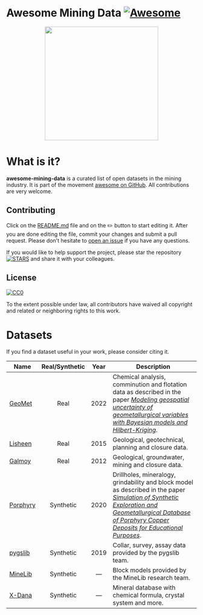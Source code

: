 # Awesome Mining Data [![Awesome](https://cdn.rawgit.com/sindresorhus/awesome/d7305f38d29fed78fa85652e3a63e154dd8e8829/media/badge.svg)](https://github.com/sindresorhus/awesome)

<p align="center">
<img src="https://www.azomining.com/images/Article_Images/ImageForArticle_1648_16484599498197350.jpg" height=300>
</p>

# What is it?

**awesome-mining-data** is a curated list of open datasets in the mining
industry. It is part of the movement [awesome on GitHub](https://github.com/sindresorhus/awesome).
All contributions are very welcome.

## Contributing

Click on the [README.md](README.md) file and on the :pencil2: button to start editing it.
After you are done editing the file, commit your changes and submit a pull request.
Please don't hesitate to [open an issue](https://github.com/juliohm/awesome-mining-data/issues)
if you have any questions.

If you would like to help support the project, please star the repository
[![STARS][stars-img]][stars-url] and share it with your colleagues.

## License

[![CC0](http://mirrors.creativecommons.org/presskit/buttons/88x31/svg/cc-zero.svg)](https://creativecommons.org/publicdomain/zero/1.0/)

To the extent possible under law, all contributors have waived all copyright and related or
neighboring rights to this work.

# Datasets

If you find a dataset useful in your work, please consider citing it.

| Name | Real/Synthetic | Year | Description |
|------|:--------------:|:----:|------------|
| [GeoMet](https://zenodo.org/record/7051975) | Real | 2022 | Chemical analysis, comminution and flotation data as described in the paper [*Modeling geospatial uncertainty of geometallurgical variables with Bayesian models and Hilbert-Kriging*](https://link.springer.com/article/10.1007/s11004-022-10013-1). |
| [Lisheen](http://www.mineralsireland.ie/MiningInIreland/LisheenMineDataRelease.htm) | Real | 2015 | Geological, geotechnical, planning and closure data. |
| [Galmoy](http://www.mineralsireland.ie/MiningInIreland/GalmoyMineDataRelease.htm) | Real | 2012 | Geological, groundwater, mining and closure data. |
| [Porphyry](https://github.com/exepulveda/geomet_datasets) | Synthetic | 2020 | Drillholes, mineralogy, grindability and block model as described in the paper [*Simulation of Synthetic Exploration and Geometallurgical Database of Porphyry Copper Deposits for Educational Purposes*](https://link.springer.com/article/10.1007/s11053-020-09692-6). |
| [pygslib](https://github.com/opengeostat/pygslib-tutorials/tree/master/datasets) | Synthetic | 2019 | Collar, survey, assay data provided by the pygslib team. |
| [MineLib](http://mansci-web.uai.cl/minelib/Datasets.xhtml) | Synthetic | &mdash; | Block models provided by the MineLib research team. |
| [X-Dana](http://mineralsocal.org/398-2) | Synthetic | &mdash; | Mineral database with chemical formula, crystal system and more. |

[stars-img]: https://img.shields.io/github/stars/juliohm/awesome-mining-data?style=social
[stars-url]: https://github.com/juliohm/awesome-mining-data
